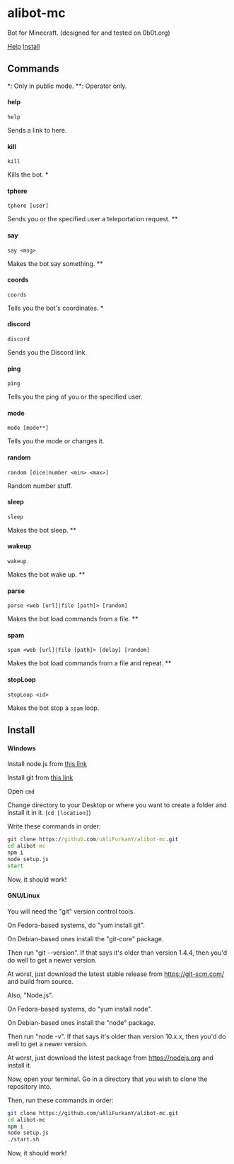 # alibot-mc
Bot for Minecraft. (designed for and tested on 0b0t.org)

[Help](#commands)
[Install](#install)

## Commands
*: Only in public mode.
**: Operator only.

#### help
	help
Sends a link to here.

#### kill
 	kill
Kills the bot. *

#### tphere
	tphere [user]
Sends you or the specified user a teleportation request. **

#### say
	say <msg>
Makes the bot say something. **

#### coords
	coords
Tells you the bot's coordinates. *

#### discord
	discord
Sends you the Discord link.

#### ping
	ping
Tells you the ping of you or the specified user.

#### mode
	mode [mode**]
Tells you the mode or changes it.

#### random
	random [dice|number <min> <max>]
Random number stuff.

#### sleep
	sleep
Makes the bot sleep. **

#### wakeup
	wakeup
Makes the bot wake up. **

#### parse
	parse <web [url]|file [path]> [random]
Makes the bot load commands from a file. **

#### spam
	spam <web [url]|file [path]> [delay] [random]
Makes the bot load commands from a file and repeat. **

#### stopLoop
	stopLoop <id>
Makes the bot stop a `spam` loop.

## Install

#### Windows
Install node.js from [this link](https://nodejs.org/)

Install git from [this link](https://git-scm.com)

Open `cmd`

Change directory to your Desktop or where you want to create a folder and install it in it. (`cd [location]`)

Write these commands in order:
```bat
git clone https://github.com/uAliFurkanY/alibot-mc.git
cd alibot-mc
npm i
node setup.js
start
```
Now, it should work!

#### GNU/Linux
You will need the "git" version control tools.

On Fedora-based systems, do "yum install git".

On Debian-based ones install the "git-core" package.

Then run "git --version".  If that says it's older than
version 1.4.4, then you'd do well to get a newer version.

At worst, just download the latest stable release from
https://git-scm.com/ and build from source.

Also, "Node.js".

On Fedora-based systems, do "yum install node".

On Debian-based ones install the "node" package.

Then run "node -v". If that says it's older than version 10.x.x, then you'd do well to get a newer version.

At worst, just download the latest package from https://nodejs.org and install it.

Now, open your terminal. Go in a directory that you wish to clone the repository into.

Then, run these commands in order:
```sh
git clone https://github.com/uAliFurkanY/alibot-mc.git
cd alibot-mc
npm i
node setup.js
./start.sh
```
Now, it should work!